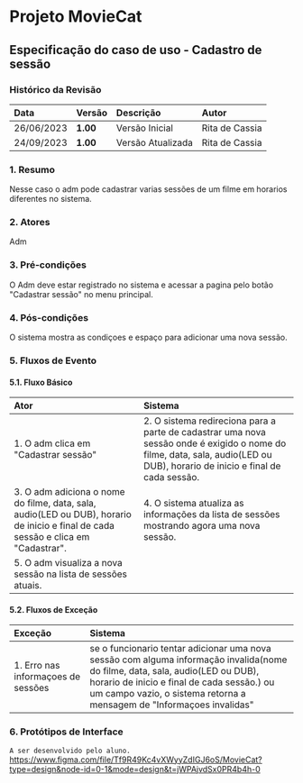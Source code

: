 # Projeto MovieCat

## Especificação do caso de uso - Cadastro de sessão

### Histórico da Revisão 

|  Data  | Versão | Descrição | Autor |
|:-------|:-------|:----------|:------|
| 26/06/2023 | **1.00** | Versão Inicial  | Rita de Cassia |
| 24/09/2023 | **1.00** | Versão Atualizada  | Rita de Cassia |

### 1. Resumo 

Nesse caso o adm pode cadastrar varias sessões de um filme em horarios diferentes no sistema.

### 2. Atores 

Adm

### 3. Pré-condições

O Adm deve estar registrado no sistema e acessar a pagina pelo botão "Cadastrar sessão" no menu principal.

### 4. Pós-condições

O sistema mostra as condiçoes e espaço para adicionar uma nova sessão.

### 5. Fluxos de Evento

#### 5.1. Fluxo Básico

| Ator   | Sistema |
|:-------|:--------|
| 1. O adm clica em "Cadastrar sessão"| 2. O sistema redireciona para a parte de cadastrar uma nova sessão onde é exigido o nome do filme, data, sala, audio(LED ou DUB), horario de inicio e final de cada sessão.|
| 3. O adm adiciona o nome do filme, data, sala, audio(LED ou DUB), horario de inicio e final de cada sessão e clica em "Cadastrar".| 4. O sistema atualiza as informações da lista de sessões mostrando agora uma nova sessão.|
| 5. O adm visualiza a nova sessão na lista de sessões atuais. |

#### 5.2. Fluxos de Exceção

| Exceção | Sistema |
|:--------|:--------|
| 1. Erro nas informaçoes de sessões | se o funcionario tentar adicionar uma nova sessão com alguma informação invalida(nome do filme, data, sala, audio(LED ou DUB), horario de inicio e final de cada sessão.) ou um campo vazio, o sistema retorna a mensagem de "Informaçoes invalidas" |


### 6. Protótipos de Interface
`A ser desenvolvido pelo aluno.`
https://www.figma.com/file/Tf9R49Kc4vXWyyZdIGJ6oS/MovieCat?type=design&node-id=0-1&mode=design&t=jWPAjvdSx0PR4b4h-0

